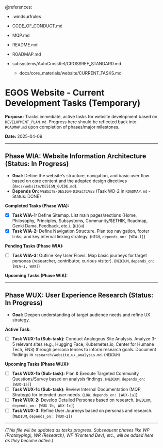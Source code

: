 @references:
<!-- @references: -->
- .windsurfrules
- CODE_OF_CONDUCT.md
- MQP.md
- README.md
- ROADMAP.md
- subsystems/AutoCrossRef/CROSSREF_STANDARD.md

  - docs/core_materials/website/CURRENT_TASKS.md

# EGOS Website - Current Development Tasks (Temporary)

**Purpose:** Tracks immediate, active tasks for website development based on `DEVELOPMENT_PLAN.md`. Progress here should be reflected back into `ROADMAP.md` upon completion of phases/major milestones.

**Date:** 2025-04-09

---

## Phase WIA: Website Information Architecture (Status: In Progress)

* **Goal:** Define the website's structure, navigation, and basic user flow based on core content and the adopted design directives (`docs/website/DESIGN_GUIDE.md`).
* **Depends On:** `WEBSITE-DESIGN-DIRECTIVES` (Task WD-2 in `ROADMAP.md` - Status: DONE)

**Completed Tasks (Phase WIA):**

* [X] **Task WIA-1:** Define Sitemap. List main pages/sections (Home, Philosophy, Principles, Subsystems, Community/$ETHIK, Roadmap, Genki Dama, Feedback, etc.). (`HIGH`)
* [X] **Task WIA-2:** Define Navigation Structure. Plan top navigation, footer links, and key internal linking strategy. (`HIGH`, `depends_on: [WIA-1]`)

**Pending Tasks (Phase WIA):**

* [ ] **Task WIA-3:** Outline Key User Flows. Map basic journeys for target personas (researcher, contributor, curious visitor). (`MEDIUM`, `depends_on: [WIA-1, WUX]`)

**Upcoming Tasks (Phase WIA):**

---

## Phase WUX: User Experience Research (Status: In Progress)

* **Goal:** Deepen understanding of target audience needs and refine UX strategy.

**Active Task:**

* [ ] **Task WUX-1a (Sub-task):** Conduct Analogous Site Analysis. Analyze 3-5 relevant sites (e.g., Hugging Face, Kubernetes.io, Center for Humane Tech, ENS) through persona lenses to inform research goals. Document findings in `research/website_ux_analysis.md`. (`MEDIUM`)

**Upcoming Tasks (Phase WUX):**

* [ ] **Task WUX-1b (Sub-task):** Plan & Execute Targeted Community Questions/Survey based on analysis findings. (`MEDIUM`, `depends_on: [WUX-1a]`)
* [ ] **Task WUX-1c (Sub-task):** Review Internal Documentation (MQP, Strategy) for intended user needs. (`LOW`, `depends_on: [WUX-1a]`)
* [ ] **Task WUX-2:** Develop Detailed Personas based on research. (`MEDIUM`, `depends_on: [WUX-1b, WUX-1c]`)
* [ ] **Task WUX-3:** Refine User Journeys based on personas and research. (`MEDIUM`, `depends_on: [WUX-2]`)

---

*(This file will be updated as tasks progress. Subsequent phases like WP (Prototyping), WR (Research), WF (Frontend Dev), etc., will be added here as they become active.)* 
